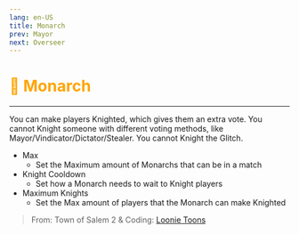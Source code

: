```yaml
---
lang: en-US
title: Monarch
prev: Mayor
next: Overseer
---
```


# <font color="#ffa500">👑 <b>Monarch</b></font> <Badge text="Power" type="tip" vertical="middle"/>
---

You can make players Knighted, which gives them an extra vote. You cannot Knight someone with different voting methods, like Mayor/Vindicator/Dictator/Stealer. You cannot Knight the Glitch.
* Max
  * Set the Maximum amount of Monarchs that can be in a match
* Knight Cooldown
  * Set how a Monarch needs to wait to Knight players
* Maximum Knights
  * Set the Max amount of players that the Monarch can make Knighted

> From: Town of Salem 2 & Coding: [Loonie Toons](https://github.com/Loonie-Toons)